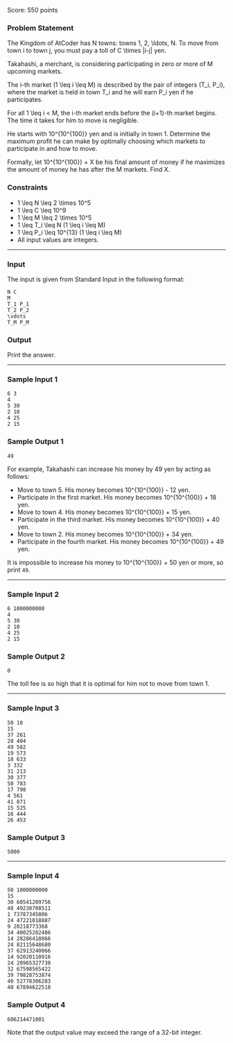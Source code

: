 Score: 550 points

### Problem Statement

The Kingdom of AtCoder has N towns: towns 1, 2, \ldots, N.
To move from town i to town j, you must pay a toll of C \times |i-j| yen.

Takahashi, a merchant, is considering participating in zero or more of M upcoming markets.

The i-th market (1 \leq i \leq M) is described by the pair of integers (T\_i, P\_i), where the market is held in town T\_i and he will earn P\_i yen if he participates.

For all 1 \leq i < M, the i-th market ends before the (i+1)-th market begins.
The time it takes for him to move is negligible.

He starts with 10^{10^{100}} yen and is initially in town 1.
Determine the maximum profit he can make by optimally choosing which markets to participate in and how to move.

Formally, let 10^{10^{100}} + X be his final amount of money if he maximizes the amount of money he has after the M markets. Find X.

### Constraints

* 1 \leq N \leq 2 \times 10^5
* 1 \leq C \leq 10^9
* 1 \leq M \leq 2 \times 10^5
* 1 \leq T\_i \leq N (1 \leq i \leq M)
* 1 \leq P\_i \leq 10^{13} (1 \leq i \leq M)
* All input values are integers.

---

### Input

The input is given from Standard Input in the following format:

```
N C
M
T_1 P_1
T_2 P_2
\vdots
T_M P_M
```

### Output

Print the answer.

---

### Sample Input 1

```
6 3
4
5 30
2 10
4 25
2 15
```

### Sample Output 1

```
49
```

For example, Takahashi can increase his money by 49 yen by acting as follows:

* Move to town 5. His money becomes 10^{10^{100}} - 12 yen.
* Participate in the first market. His money becomes 10^{10^{100}} + 18 yen.
* Move to town 4. His money becomes 10^{10^{100}} + 15 yen.
* Participate in the third market. His money becomes 10^{10^{100}} + 40 yen.
* Move to town 2. His money becomes 10^{10^{100}} + 34 yen.
* Participate in the fourth market. His money becomes 10^{10^{100}} + 49 yen.

It is impossible to increase his money to 10^{10^{100}} + 50 yen or more, so print `49`.

---

### Sample Input 2

```
6 1000000000
4
5 30
2 10
4 25
2 15
```

### Sample Output 2

```
0
```

The toll fee is so high that it is optimal for him not to move from town 1.

---

### Sample Input 3

```
50 10
15
37 261
28 404
49 582
19 573
18 633
3 332
31 213
30 377
50 783
17 798
4 561
41 871
15 525
16 444
26 453
```

### Sample Output 3

```
5000
```

---

### Sample Input 4

```
50 1000000000
15
30 60541209756
48 49238708511
1 73787345006
24 47221018887
9 20218773368
34 40025202486
14 28286410866
24 82115648680
37 62913240066
14 92020110916
24 20965327730
32 67598565422
39 79828753874
40 52778306283
40 67894622518
```

### Sample Output 4

```
606214471001
```

Note that the output value may exceed the range of a 32-bit integer.